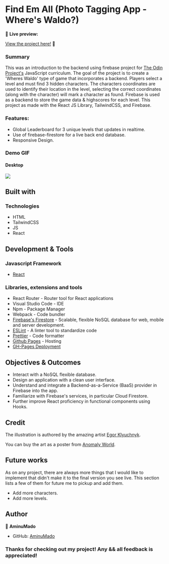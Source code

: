 # Find Em All (Photo Tagging App - Where's Waldo?)

🔗 **Live preview:** <p><a href="https://aminumado.github.io/photo-tagging-app/" target="_blank" rel="noopener noreferrer">View the project here!</a> 👀</p>

<h3>Summary</h3>

<p>This was an introduction to the backend using firebase project for <a href="https://www.theodinproject.com/paths/full-stack-javascript/courses/javascript/lessons/where-s-waldo-a-photo-tagging-app" target="_blank" rel="noopener noreferrer">The Odin Project's</a> JavaScript curriculum. The goal of the project is to create a 'Wheres Waldo' type of game that incorporates a backend. Players select a level and must find 3 hidden characters. The characters coordinates are used to identify their location in the level, selecting the correct coordinates (along with the character) will mark a character as found. Firebase is used as a backend to store the game data & highscores for each level. This project as made with the React JS Library, TailwindCSS, and Firebase.</p>

<h3>Features:</h3>

- Global Leaderboard for 3 unique levels that updates in realtime.
- Use of firebase-firestore for a live back end database.
- Responsive Design.

<h3>Demo GIF</h3>

<h4>Desktop</h4>

![](./src/Assets/DemoGif/demo.gif)

## Built with

### Technologies

- HTML
- TailwindCSS
- JS
- React

## Development & Tools

### Javascript Framework

- [React](https://github.com/facebook/create-react-app)

### Libraries, extensions and tools

- React Router - Router tool for React applications
- Visual Studio Code - IDE
- Npm - Package Manager
- Webpack - Code bundler
- [Firebase's Firestore](https://firebase.google.com/docs/firestore) - Scalable, flexible NoSQL database for web, mobile and server development.
- [ESLint](https://eslint.org/) - A linter tool to standardize code
- [Prettier](https://prettier.io/) - Code formatter
- [Github Pages](https://pages.github.com/) - Hosting
- [GH-Pages Deployment](https://dev.to/yuribenjamin/how-to-deploy-react-app-in-github-pages-2a1f)

## Objectives & Outcomes

- Interact with a NoSQL flexible database.
- Design an application with a clean user interface.
- Understand and integrate a Backend-as-a-Service (BaaS) provider in Firebase into the app.
- Familiarize with Firebase's services, in particular Cloud Firestore.
- Further improve React proficiency in functional components using Hooks.

## Credit

The illustration is authored by the amazing artist [Egor Klyuchnyk](https://www.artstation.com/chekavo).

You can buy the art as a poster from [Anomaly World](https://anomaly-world.com/).

## Future works

As on any project, there are always more things that I would like to implement that didn't make it to the final version you see live. This section lists a few of them for future me to pickup and add them.

- Add more characters.
- Add more levels.

## Author

👤 **AminuMado**

- GitHub: [AminuMado](https://github.com/AminuMado)

<h3>Thanks for checking out my project! Any && all feedback is appreciated!</h3>
